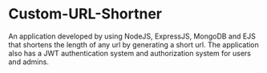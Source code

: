 # Custom-URL-Shortner
An application developed by using NodeJS, ExpressJS, MongoDB and EJS that shortens the length of any url by generating a short url. The application also has a JWT authentication system and authorization system for users and admins.
